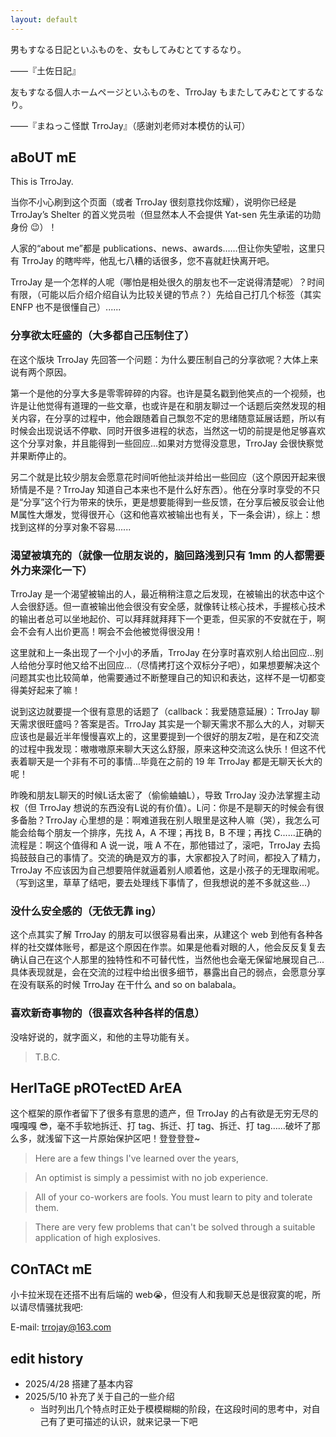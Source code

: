 ```yaml
---
layout: default
---
```


男もすなる日記といふものを、女もしてみむとてするなり。

——『土佐日記』

友もすなる個人ホームページといふものを、TrroJay もまたしてみむとてするなり。

——『まねっこ怪獣 TrroJay』（感谢刘老师对本模仿的认可）

## aBoUT mE

This is TrroJay.

当你不小心刷到这个页面（或者 TrroJay 很刻意找你炫耀），说明你已经是 TrroJay’s Shelter 的首义党员啦（但显然本人不会提供 Yat-sen 先生承诺的功勋身份 😉）！

人家的“about me”都是 publications、news、awards……但让你失望啦，这里只有 TrroJay 的瞎哔哔，他乱七八糟的话很多，您不喜就赶快离开吧。

TrroJay 是一个怎样的人呢（哪怕是相处很久的朋友也不一定说得清楚呢）？时间有限，（可能以后介绍介绍自认为比较关键的节点？）先给自己打几个标签（其实 ENFP 也不是很懂自己）......

### 分享欲太旺盛的（大多都自己压制住了）

在这个版块 TrroJay 先回答一个问题：为什么要压制自己的分享欲呢？大体上来说有两个原因。

第一个是他的分享大多是零零碎碎的内容。也许是莫名戳到他笑点的一个视频，也许是让他觉得有道理的一些文章，也或许是在和朋友聊过一个话题后突然发现的相关内容，在分享的过程中，他会跟随着自己飘忽不定的思绪随意延展话题，所以有时候会出现说话不停歇、同时开很多进程的状态，当然这一切的前提是他足够喜欢这个分享对象，并且能得到一些回应...如果对方觉得没意思，TrroJay 会很快察觉并果断停止的。

另二个就是比较少朋友会愿意花时间听他扯淡并给出一些回应（这个原因开起来很矫情是不是？TrroJay 知道自己本来也不是什么好东西）。他在分享时享受的不只是“分享”这个行为带来的快乐，更是想要能得到一些反馈，在分享后被反驳会让他M属性大爆发，觉得很开心（这和他喜欢被输出也有关，下一条会讲），综上：想找到这样的分享对象不容易......

### 渴望被填充的（就像一位朋友说的，脑回路浅到只有 1mm 的人都需要外力来深化一下）

TrroJay 是一个渴望被输出的人，最近稍稍注意之后发现，在被输出的状态中这个人会很舒适。但一直被输出他会很没有安全感，就像转让核心技术，手握核心技术的输出者总可以坐地起价、可以拜拜就拜拜下一个更乖，但买家的不安就在于，啊会不会有人出价更高！啊会不会他被觉得很没用！

这里就和上一条出现了一个小小的矛盾，TrroJay 在分享时喜欢别人给出回应...别人给他分享时他又给不出回应...（尽情拷打这个双标分子吧），如果想要解决这个问题其实也比较简单，他需要通过不断整理自己的知识和表达，这样不是一切都变得美好起来了嘛！

说到这边就要提一个很有意思的话题了（callback：我爱随意延展）：TrroJay 聊天需求很旺盛吗？答案是否。TrroJay 其实是一个聊天需求不那么大的人，对聊天应该也是最近半年慢慢喜欢上的，这里要提到一个很好的朋友Z啦，是在和Z交流的过程中我发现：嗷嗷嗷原来聊大天这么舒服，原来这种交流这么快乐！但这不代表着聊天是一个非有不可的事情...毕竟在之前的 19 年 TrroJay 都是无聊天长大的呢！

昨晚和朋友L聊天的时候L话太密了（偷偷蛐蛐L），导致 TrroJay 没办法掌握主动权（但    TrroJay 想说的东西没有L说的有价值）。L问：你是不是聊天的时候会有很多备胎？TrroJay 心里想的是：啊难道我在别人眼里是这种人嘛（哭），我怎么可能会给每个朋友一个排序，先找 A，A 不理；再找 B，B 不理；再找 C......正确的流程是：啊这个值得和 A 说一说，哦 A 不在，那他错过了，滚吧，TrroJay 去捣捣鼓鼓自己的事情了。交流的确是双方的事，大家都投入了时间，都投入了精力，TrroJay 不应该因为自己想要陪伴就逼着别人顺着他，这是小孩子的无理取闹呢。（写到这里，草草了结吧，要去处理线下事情了，但我想说的差不多就这些...）

### 没什么安全感的（无依无靠 ing）

这个点其实了解 TrroJay 的朋友可以很容易看出来，从建这个 web 到他有各种各样的社交媒体账号，都是这个原因在作祟。如果是他看对眼的人，他会反反复复去确认自己在这个人那里的独特性和不可替代性，当然他也会毫无保留地展现自己...具体表现就是，会在交流的过程中给出很多细节，暴露出自己的弱点，会愿意分享在没有联系的时候 TrroJay 在干什么 and so on balabala。

### 喜欢新奇事物的（很喜欢各种各样的信息）

没啥好说的，就字面义，和他的主导功能有关。

> T.B.C.

## HerITaGE pROTectED ArEA

这个框架的原作者留下了很多有意思的遗产，但 TrroJay 的占有欲是无穷无尽的嘎嘎嘎 😎，毫不手软地拆迁、打 tag、拆迁、打 tag、拆迁、打 tag……破坏了那么多，就浅留下这一片原始保护区吧！登登登登~

> Here are a few things I've learned over the years,

> An optimist is simply a pessimist with no job experience.

> All of your co-workers are fools. You must learn to pity and tolerate them.

> There are very few problems that can't be solved through a suitable application of high explosives.

## COnTACt mE

小卡拉米现在还搭不出有后端的 web😭，但没有人和我聊天总是很寂寞的呢，所以请尽情骚扰我吧:

E-mail: trrojay@163.com

## edit history

- 2025/4/28 搭建了基本内容
- 2025/5/10 补充了关于自己的一些介绍
  - 当时列出几个特点时正处于模模糊糊的阶段，在这段时间的思考中，对自己有了更可描述的认识，就来记录一下吧
